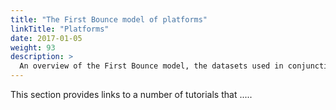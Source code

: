 ```yaml
---
title: "The First Bounce model of platforms"
linkTitle: "Platforms"
date: 2017-01-05
weight: 93
description: >
  An overview of the First Bounce model, the datasets used in conjunction with that model and model analyses.
---
```


This section provides links to a number of tutorials that .....

